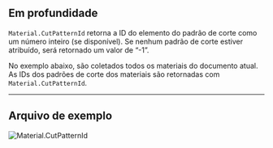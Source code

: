## Em profundidade
`Material.CutPatternId` retorna a ID do elemento do padrão de corte como um número inteiro (se disponível). Se nenhum padrão de corte estiver atribuído, será retornado um valor de “-1”.

No exemplo abaixo, são coletados todos os materiais do documento atual. As IDs dos padrões de corte dos materiais são retornadas com `Material.CutPatternId`.

___
## Arquivo de exemplo

![Material.CutPatternId](./Revit.Elements.Material.CutPatternId_img.jpg)
